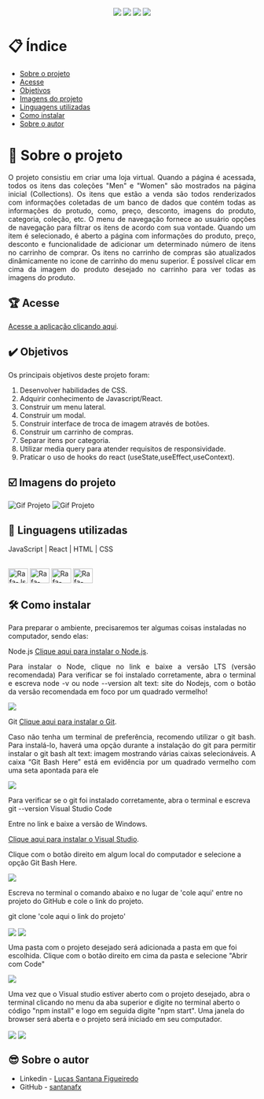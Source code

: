 <p align="center">
  <image
  src="https://img.shields.io/github/languages/count/santanafx/ecommerce"
  />
  <image
  src="https://img.shields.io/github/languages/top/santanafx/ecommerce"
  />
  <image
  src="https://img.shields.io/github/last-commit/santanafx/ecommerce"
  />
  <image
  src="https://img.shields.io/github/watchers/santanafx/ecommerce?style=social"
  />
</p>

# 📋 Índice

- [Sobre o projeto](#id01)
- [Acesse](#id02)
- [Objetivos](#id03)
- [Imagens do projeto](#id04)
- [Linguagens utilizadas](#id05)
- [Como instalar](#id06)
- [Sobre o autor](#id07)

# 🚀 Sobre o projeto <a name="id01"></a>

<p align="justify">O projeto consistiu em criar uma loja virtual. Quando a página é acessada, todos os itens das coleções "Men" e "Women" são mostrados na página inicial (Collections). Os itens que estão a venda são todos renderizados com informações coletadas de um banco de dados que contém todas as informações do protudo, como, preço, desconto, imagens do produto, categoria, coleção, etc. O menu de navegação fornece ao usuário opções de navegação para filtrar os itens de acordo com sua vontade. Quando um item é selecionado, é aberto a página com informações do produto, preço, desconto e funcionalidade de adicionar um determinado número de itens no carrinho de comprar. Os itens no carrinho de compras são atualizados dinâmicamente no icone de carrinho do menu superior. É possível clicar em cima da imagem do produto desejado no carrinho para ver todas as imagens do produto. </p>

## 🏆 Acesse <a name="id02"></a>

<a href="https://login-formulario-be49-ett5j6s85-santanafx.vercel.app/">Acesse a aplicação clicando aqui</a>.

## ✔️ Objetivos <a name="id03"></a>
<p align="justify">
  Os principais objetivos deste projeto foram:
  
  1. Desenvolver habilidades de CSS.
  2. Adquirir conhecimento de Javascript/React.
  3. Construir um menu lateral.
  4. Construir um modal.
  5. Construir interface de troca de imagem através de botões.
  6. Construir um carrinho de compras.
  7. Separar itens por categoria.
  8. Utilizar media query para atender requisitos de responsividade.
  9. Praticar o uso de hooks do react (useState,useEffect,useContext).
</p>


## ☑️ Imagens do projeto <a name="id04"></a>

![Gif Projeto](./src/videos/desktop-gif.gif)
![Gif Projeto](./src/videos/desktop-gif-2.gif)

## 📝 Linguagens utilizadas<a name="id05"></a>

JavaScript | React | HTML | CSS

<div style="display: inline_block"><br>
  <img align="center" alt="Rafa-Js" height="30" width="40" src="https://raw.githubusercontent.com/devicons/devicon/master/icons/javascript/javascript-plain.svg">
  <img align="center" alt="Rafa-React" height="30" width="40" src="https://raw.githubusercontent.com/devicons/devicon/master/icons/react/react-original.svg">
  <img align="center" alt="Rafa-HTML" height="30" width="40" src="https://raw.githubusercontent.com/devicons/devicon/master/icons/html5/html5-original.svg">
  <img align="center" alt="Rafa-CSS" height="30" width="40" src="https://raw.githubusercontent.com/devicons/devicon/master/icons/css3/css3-original.svg">
</div>

## 🛠 Como instalar<a name="id06"></a>

Para preparar o ambiente, precisaremos ter algumas coisas instaladas no computador, sendo elas:

Node.js
<a href="https://nodejs.org/pt-br">Clique aqui para instalar o Node.js</a>.

<p align="justify">
Para instalar o Node, clique no link e baixe a versão LTS (versão recomendada)
Para verificar se foi instalado corretamente, abra o terminal e escreva node -v ou node --version
alt text: site do Nodejs, com o botão da versão recomendada em foco por um quadrado vermelho!
</p>

<img align="center" src='./src/images/readme/instrucao-node.png'>

Git
<a href="https://git-scm.com/download/windows">Clique aqui para instalar o Git</a>.

<p align="justify">
Caso não tenha um terminal de preferência, recomendo utilizar o git bash. Para instalá-lo, haverá uma opção durante a instalação do git para permitir instalar o git bash
alt text: imagem mostrando várias caixas selecionáveis. A caixa “Git Bash Here” está em evidência por um quadrado vermelho com uma seta apontada para ele
</p>

<img align="center" src='./src/images/readme/instrucao-git.png'>

Para verificar se o git foi instalado corretamente, abra o terminal e escreva git --version
Visual Studio Code

Entre no link e baixe a versão de Windows.

<a href="https://code.visualstudio.com/download">Clique aqui para instalar o Visual Studio</a>.

Clique com o botão direito em algum local do computador e selecione a opção Git Bash Here.

<img align="center" src='./src/images/readme/instrucao-gitBashHere.png'>

Escreva no terminal o comando abaixo e no lugar de 'cole aqui' entre no projeto do GitHub e cole o link do projeto.

git clone 'cole aqui o link do projeto'

<img align="center" src='./src/images/readme/instrucao-clone.png'>

<img align="center" src='./src/images/readme/instrucao-gitClone.png'>

Uma pasta com o projeto desejado será adicionada a pasta em que foi escolhida.
Clique com o botão direito em cima da pasta e selecione "Abrir com Code"

<img align="center" src='./src/images/readme/instrucao-abrirCode.png'>

Uma vez que o Visual studio estiver aberto com o projeto desejado, abra o terminal clicando no menu da aba superior e digite no terminal aberto o código "npm install" e logo em seguida digite "npm start". Uma janela do browser será aberta e o projeto será iniciado em seu computador.

<img align="center" src='./src/images/readme/instrucao-terminal.png'>

<img align="center" src='./src/images/readme/instrucao-npm.png'>

## 😎 Sobre o autor<a name="id07"></a>

- Linkedin - [Lucas Santana Figueiredo](https://www.linkedin.com/in/lucas-santana-figueiredo/)
- GitHub - [santanafx](https://github.com/santanafx)
